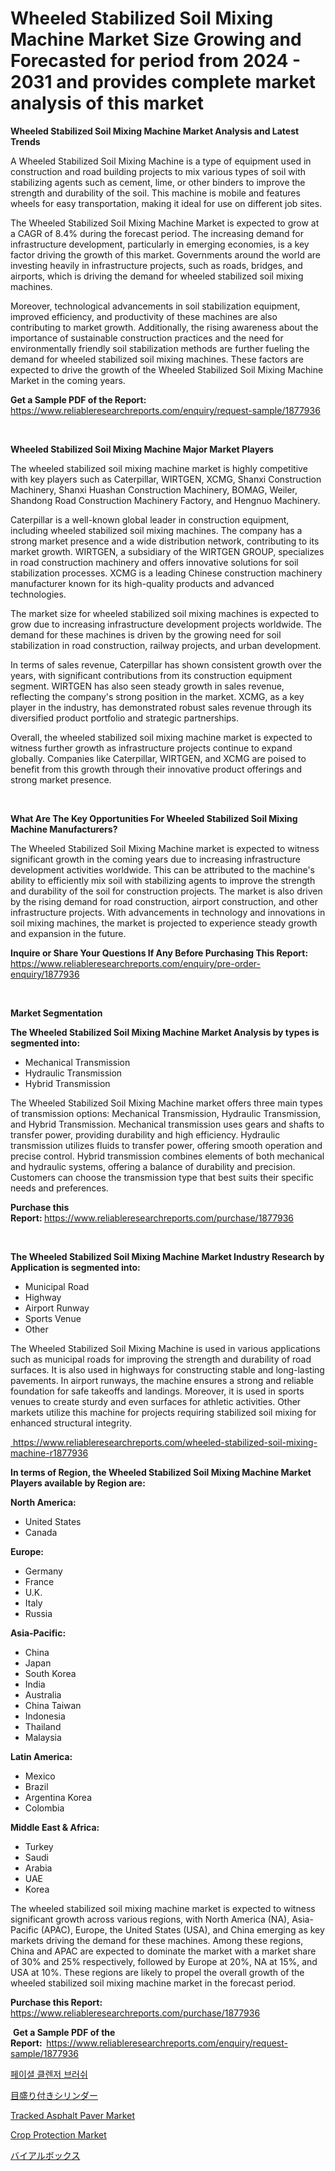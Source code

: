<p><h1>Wheeled Stabilized Soil Mixing Machine Market Size Growing and Forecasted for period from 2024 - 2031 and provides complete market analysis of this market</h1></p><p><strong>Wheeled Stabilized Soil Mixing Machine Market Analysis and Latest Trends</strong></p>
<p><p>A Wheeled Stabilized Soil Mixing Machine is a type of equipment used in construction and road building projects to mix various types of soil with stabilizing agents such as cement, lime, or other binders to improve the strength and durability of the soil. This machine is mobile and features wheels for easy transportation, making it ideal for use on different job sites.</p><p>The Wheeled Stabilized Soil Mixing Machine Market is expected to grow at a CAGR of 8.4% during the forecast period. The increasing demand for infrastructure development, particularly in emerging economies, is a key factor driving the growth of this market. Governments around the world are investing heavily in infrastructure projects, such as roads, bridges, and airports, which is driving the demand for wheeled stabilized soil mixing machines.</p><p>Moreover, technological advancements in soil stabilization equipment, improved efficiency, and productivity of these machines are also contributing to market growth. Additionally, the rising awareness about the importance of sustainable construction practices and the need for environmentally friendly soil stabilization methods are further fueling the demand for wheeled stabilized soil mixing machines. These factors are expected to drive the growth of the Wheeled Stabilized Soil Mixing Machine Market in the coming years.</p></p>
<p><strong>Get a Sample PDF of the Report:&nbsp;</strong> <a href="https://www.reliableresearchreports.com/enquiry/request-sample/1877936">https://www.reliableresearchreports.com/enquiry/request-sample/1877936</a></p>
<p>&nbsp;</p>
<p><strong>Wheeled Stabilized Soil Mixing Machine Major Market Players</strong></p>
<p><p>The wheeled stabilized soil mixing machine market is highly competitive with key players such as Caterpillar, WIRTGEN, XCMG, Shanxi Construction Machinery, Shanxi Huashan Construction Machinery, BOMAG, Weiler, Shandong Road Construction Machinery Factory, and Hengnuo Machinery.</p><p>Caterpillar is a well-known global leader in construction equipment, including wheeled stabilized soil mixing machines. The company has a strong market presence and a wide distribution network, contributing to its market growth. WIRTGEN, a subsidiary of the WIRTGEN GROUP, specializes in road construction machinery and offers innovative solutions for soil stabilization processes. XCMG is a leading Chinese construction machinery manufacturer known for its high-quality products and advanced technologies. </p><p>The market size for wheeled stabilized soil mixing machines is expected to grow due to increasing infrastructure development projects worldwide. The demand for these machines is driven by the growing need for soil stabilization in road construction, railway projects, and urban development.</p><p>In terms of sales revenue, Caterpillar has shown consistent growth over the years, with significant contributions from its construction equipment segment. WIRTGEN has also seen steady growth in sales revenue, reflecting the company's strong position in the market. XCMG, as a key player in the industry, has demonstrated robust sales revenue through its diversified product portfolio and strategic partnerships.</p><p>Overall, the wheeled stabilized soil mixing machine market is expected to witness further growth as infrastructure projects continue to expand globally. Companies like Caterpillar, WIRTGEN, and XCMG are poised to benefit from this growth through their innovative product offerings and strong market presence.</p></p>
<p>&nbsp;</p>
<p><strong>What Are The Key Opportunities For Wheeled Stabilized Soil Mixing Machine Manufacturers?</strong></p>
<p><p>The Wheeled Stabilized Soil Mixing Machine market is expected to witness significant growth in the coming years due to increasing infrastructure development activities worldwide. This can be attributed to the machine's ability to efficiently mix soil with stabilizing agents to improve the strength and durability of the soil for construction projects. The market is also driven by the rising demand for road construction, airport construction, and other infrastructure projects. With advancements in technology and innovations in soil mixing machines, the market is projected to experience steady growth and expansion in the future.</p></p>
<p><strong>Inquire or Share Your Questions If Any Before Purchasing This Report:</strong> <a href="https://www.reliableresearchreports.com/enquiry/pre-order-enquiry/1877936">https://www.reliableresearchreports.com/enquiry/pre-order-enquiry/1877936</a></p>
<p>&nbsp;</p>
<p><strong>Market Segmentation</strong></p>
<p><strong>The Wheeled Stabilized Soil Mixing Machine Market Analysis by types is segmented into:</strong></p>
<p><ul><li>Mechanical Transmission</li><li>Hydraulic Transmission</li><li>Hybrid Transmission</li></ul></p>
<p><p>The Wheeled Stabilized Soil Mixing Machine market offers three main types of transmission options: Mechanical Transmission, Hydraulic Transmission, and Hybrid Transmission. Mechanical transmission uses gears and shafts to transfer power, providing durability and high efficiency. Hydraulic transmission utilizes fluids to transfer power, offering smooth operation and precise control. Hybrid transmission combines elements of both mechanical and hydraulic systems, offering a balance of durability and precision. Customers can choose the transmission type that best suits their specific needs and preferences.</p></p>
<p><strong>Purchase this Report:&nbsp;</strong><a href="https://www.reliableresearchreports.com/purchase/1877936">https://www.reliableresearchreports.com/purchase/1877936</a></p>
<p>&nbsp;</p>
<p><strong>The Wheeled Stabilized Soil Mixing Machine Market Industry Research by Application is segmented into:</strong></p>
<p><ul><li>Municipal Road</li><li>Highway</li><li>Airport Runway</li><li>Sports Venue</li><li>Other</li></ul></p>
<p><p>The Wheeled Stabilized Soil Mixing Machine is used in various applications such as municipal roads for improving the strength and durability of road surfaces. It is also used in highways for constructing stable and long-lasting pavements. In airport runways, the machine ensures a strong and reliable foundation for safe takeoffs and landings. Moreover, it is used in sports venues to create sturdy and even surfaces for athletic activities. Other markets utilize this machine for projects requiring stabilized soil mixing for enhanced structural integrity.</p></p>
<p><a href="https://www.reliableresearchreports.com/wheeled-stabilized-soil-mixing-machine-r1877936">&nbsp;https://www.reliableresearchreports.com/wheeled-stabilized-soil-mixing-machine-r1877936</a></p>
<p><strong>In terms of Region, the Wheeled Stabilized Soil Mixing Machine Market Players available by Region are:</strong></p>
<p>
    <p> <strong> North America: </strong>
        <ul>
            <li>United States</li>
            <li>Canada</li>
        </ul>
        </p> 
    <p> <strong> Europe: </strong>
        <ul>
            <li>Germany</li>
            <li>France</li>
            <li>U.K.</li>
            <li>Italy</li>
            <li>Russia</li>
        </ul>
        </p> 
    <p> <strong> Asia-Pacific: </strong>
        <ul>
            <li>China</li>
            <li>Japan</li>
            <li>South Korea</li>
            <li>India</li>
            <li>Australia</li>
            <li>China Taiwan</li>
            <li>Indonesia</li>
            <li>Thailand</li>
            <li>Malaysia</li>
        </ul>
        </p> 
    <p> <strong> Latin America: </strong>
        <ul>
            <li>Mexico</li>
            <li>Brazil</li>
            <li>Argentina Korea</li>
            <li>Colombia</li>
        </ul>
        </p> 
    <p> <strong> Middle East & Africa: </strong>
        <ul>
            <li>Turkey</li>
            <li>Saudi</li>
            <li>Arabia</li>
            <li>UAE</li>
            <li>Korea</li>
        </ul>
    </p>
    </p>
<p><p>The wheeled stabilized soil mixing machine market is expected to witness significant growth across various regions, with North America (NA), Asia-Pacific (APAC), Europe, the United States (USA), and China emerging as key markets driving the demand for these machines. Among these regions, China and APAC are expected to dominate the market with a market share of 30% and 25% respectively, followed by Europe at 20%, NA at 15%, and USA at 10%. These regions are likely to propel the overall growth of the wheeled stabilized soil mixing machine market in the forecast period.</p></p>
<p><strong>Purchase this Report: </strong><a href="https://www.reliableresearchreports.com/purchase/1877936">https://www.reliableresearchreports.com/purchase/1877936</a></p>
<p>&nbsp;<strong>Get a Sample PDF of the Report:&nbsp;&nbsp;</strong><a href="https://www.reliableresearchreports.com/enquiry/request-sample/1877936">https://www.reliableresearchreports.com/enquiry/request-sample/1877936</a></p>
<p><strong></strong></p>
<p><p><a href="https://medium.com/@kenyonjohns/%EC%96%BC%EA%B5%B4-%ED%81%B4%EB%A0%8C%EC%A0%80-%EB%B8%8C%EB%9F%AC%EC%8B%9C-%EC%8B%9C%EC%9E%A5%EC%9D%80-%EC%8B%9C%EC%9E%A5-%EC%A0%90%EC%9C%A0%EC%9C%A8-%EC%8B%9C%EC%9E%A5-%ED%8A%B8%EB%A0%8C%EB%93%9C-%EB%B0%8F-%EC%8B%9C%EC%9E%A5-%EC%84%B1%EC%9E%A5%EC%97%90-%EA%B4%80%ED%95%9C-%EC%A0%95%EB%B3%B4%EB%A5%BC-%EC%A0%9C%EA%B3%B5%ED%95%A9%EB%8B%88%EB%8B%A4-9353e42ab454">페이셜 클렌저 브러쉬</a></p><p><a href="https://github.com/EstaSprer20231/Market-Research-Report-List-1/blob/main/922439444094.md">目盛り付きシリンダー</a></p><p><a href="https://github.com/Angelnienowdseej3e45z3p8c/Market-Research-Report-List-2/blob/main/tracked-asphalt-paver-market.md">Tracked Asphalt Paver Market</a></p><p><a href="https://issuu.com/reportprime-2/docs/crop-protection-market-size-2030.pptx">Crop Protection Market</a></p><p><a href="https://github.com/klon646/Market-Research-Report-List-1/blob/main/908769544095.md">バイアルボックス</a></p></p>